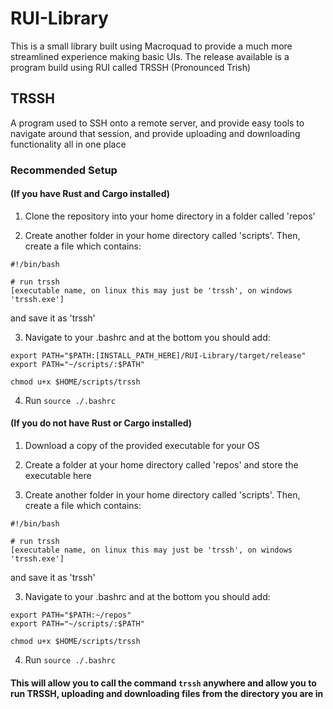 # RUI-Library

This is a small library built using Macroquad to provide a much more streamlined experience making basic UIs.
The release available is a program build using RUI called TRSSH (Pronounced Trish)


## TRSSH 
A program used to SSH onto a remote server, and provide easy tools to navigate around that session, and provide uploading and downloading functionality all in one place

### Recommended Setup 
#### (If you have Rust and Cargo installed)

1) Clone the repository into your home directory in a folder called 'repos'

2) Create another folder in your home directory called 'scripts'. Then, create a file which contains:

```
#!/bin/bash

# run trssh 
[executable name, on linux this may just be 'trssh', on windows 'trssh.exe']
```
and save it as 'trssh'

3) Navigate to your .bashrc and at the bottom you should add:

```
export PATH="$PATH:[INSTALL_PATH_HERE]/RUI-Library/target/release"
export PATH="~/scripts/:$PATH"

chmod u+x $HOME/scripts/trssh
```

4) Run `source ./.bashrc` 

#### (If you do not have Rust or Cargo installed)

1) Download a copy of the provided executable for your OS

2) Create a folder at your home directory called 'repos' and store the executable here

2) Create another folder in your home directory called 'scripts'. Then, create a file which contains:

```
#!/bin/bash

# run trssh 
[executable name, on linux this may just be 'trssh', on windows 'trssh.exe']
```
and save it as 'trssh'

3) Navigate to your .bashrc and at the bottom you should add:

```
export PATH="$PATH:~/repos"
export PATH="~/scripts/:$PATH"

chmod u+x $HOME/scripts/trssh
```

4) Run `source ./.bashrc` 

#### This will allow you to call the command `trssh` anywhere and allow you to run TRSSH, uploading and downloading files from the directory you are in
